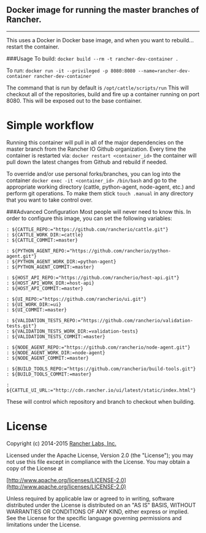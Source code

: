 ## Docker image for running the master branches of Rancher.
-----------
This uses a Docker in Docker base image, and when you want to rebuild... restart the container.

###Usage
To build:
`docker build --rm -t rancher-dev-container .`

To run:
`docker run -it --privileged -p 8080:8080 --name=rancher-dev-container rancher-dev-container`

The command that is run by default is `/opt/cattle/scripts/run`
This will checkout all of the repositories, build and fire up a container running on port 8080. This will be exposed out to the base contiainer.

# Simple workflow
Running this container will pull in all of the major dependencies on the master branch from the Rancher IO Github organization. Every time the container is restarted via:
`docker restart <container_id>` the container will pull down the latest changes from Github and rebuild if needed.

To override and/or use personal forks/branches, you can log into the container `docker exec -it <container_id> /bin/bash` and go to the appropriate working directory (cattle, python-agent, node-agent, etc.) and perform git operations. To make them stick `touch .manual` in any directory that you want to take control over.


###Advanced Configuration
Most people will never need to know this. In order to configure this image, you can set the following variables:

```
: ${CATTLE_REPO:="https://github.com/rancherio/cattle.git"}
: ${CATTLE_WORK_DIR:=cattle}
: ${CATTLE_COMMIT:=master}

: ${PYTHON_AGENT_REPO:="https://github.com/rancherio/python-agent.git"}
: ${PYTHON_AGENT_WORK_DIR:=python-agent}
: ${PYTHON_AGENT_COMMIT:=master}

: ${HOST_API_REPO:="https://github.com/rancherio/host-api.git"}
: ${HOST_API_WORK_DIR:=host-api}
: ${HOST_API_COMMIT:=master}

: ${UI_REPO:="https://github.com/rancherio/ui.git"}
: ${UI_WORK_DIR:=ui}
: ${UI_COMMIT:=master}

: ${VALIDATION_TESTS_REPO:="https://github.com/rancherio/validation-tests.git"}
: ${VALIDATION_TESTS_WORK_DIR:=validation-tests}
: ${VALIDATION_TESTS_COMMIT:=master}

: ${NODE_AGENT_REPO:="https://github.com/rancherio/node-agent.git"}
: ${NODE_AGENT_WORK_DIR:=node-agent}
: ${NODE_AGENT_COMMIT:=master}

: ${BUILD_TOOLS_REPO:="https://github.com/rancherio/build-tools.git"}
: ${BUILD_TOOLS_COMMIT:=master}

: ${CATTLE_UI_URL:="http://cdn.rancher.io/ui/latest/static/index.html"}
```

These will control which repository and branch to checkout when building.

# License
Copyright (c) 2014-2015 [Rancher Labs, Inc.](http://rancher.com)

Licensed under the Apache License, Version 2.0 (the "License");
you may not use this file except in compliance with the License.
You may obtain a copy of the License at

[http://www.apache.org/licenses/LICENSE-2.0](http://www.apache.org/licenses/LICENSE-2.0)

Unless required by applicable law or agreed to in writing, software
distributed under the License is distributed on an "AS IS" BASIS,
WITHOUT WARRANTIES OR CONDITIONS OF ANY KIND, either express or implied.
See the License for the specific language governing permissions and
limitations under the License.

